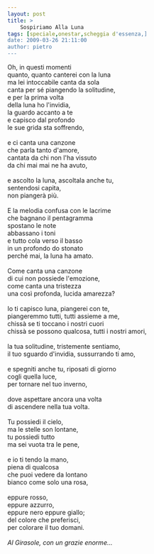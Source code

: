 ```yaml
---
layout: post
title: >
    Sospiriamo Alla Luna
tags: [speciale,onestar,scheggia d'essenza,]
date: 2009-03-26 21:11:00
author: pietro
---
```

Oh, in questi momenti<br/>quanto, quanto canterei con la luna<br/>ma lei intoccabile canta da sola<br/>canta per sé piangendo la solitudine,<br/>e per la prima volta<br/>della luna ho l'invidia,<br/>la guardo accanto a te<br/>e capisco dal profondo<br/>le sue grida sta soffrendo,<br/><br/>e ci canta una canzone<br/>che parla tanto d'amore,<br/>cantata da chi non l'ha vissuto<br/>da chi mai mai ne ha avuto,<br/><br/>e ascolto la luna, ascoltala anche tu,<br/>sentendosi capita,<br/>non piangerà più.<br/><br/>E la melodia confusa con le lacrime<br/>che bagnano il pentagramma<br/>spostano le note<br/>abbassano i toni<br/>e tutto cola verso il basso<br/>in un profondo do stonato<br/>perché mai, la luna ha amato.<br/><br/>Come canta una canzone<br/>di cui non possiede l'emozione,<br/>come canta una tristezza<br/>una così profonda, lucida amarezza?<br/><br/>Io ti capisco luna, piangerei con te,<br/>piangeremmo tutti, tutti assieme a me,<br/>chissà se ti toccano i nostri cuori<br/>chissà se possono qualcosa, tutti i nostri amori,<br/><br/>la tua solitudine, tristemente sentiamo,<br/>il tuo sguardo d'invidia, sussurrando ti amo,<br/><br/>e spegniti anche tu, riposati di giorno<br/>cogli quella luce,<br/>per tornare nel tuo inverno,<br/><br/>dove aspettare ancora una volta<br/>di ascendere nella tua volta.<br/><br/>Tu possiedi il cielo,<br/>ma le stelle son lontane,<br/>tu possiedi tutto<br/>ma sei vuota tra le pene,<br/><br/>e io ti tendo la mano,<br/>piena di qualcosa<br/>che puoi vedere da lontano<br/>bianco come solo una rosa,<br/><br/>eppure rosso,<br/>eppure azzurro,<br/>eppure nero eppure giallo;<br/>del colore che preferisci,<br/>per colorare il tuo domani.<br/><br/><span style="font-style: italic">Al Girasole, con un grazie enorme...</span>
